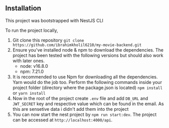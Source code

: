 ## Installation

This project was bootstrapped with NestJS CLI

To run the project locally,

1. Git clone this repository
   `git clone https://github.com/ibrahimkholil6210/my-movie-backend.git`
2. Ensure you've installed node & npm to download the dependencies. The project has been tested with the following versions but should also work with later ones.
   - node: v16.8.0
   - npm: 7.21.0
3. It is recommended to use Npm for downloading all the dependencies. Yarn would do the job too. Perform the following commands inside your project folder (directory where the package.json is located)
   `npm install` or `yarn install`
4. Now in the root of the project create `.env` file and add `DB_URL` and `JWT_SECRET` key and respective value which can be found in the email. As this are sensetive data i didn't add them into the project 
5. You can now start the nest project by `npm run start:dev`. The project can be accessed at `http://localhost:4000/api`.